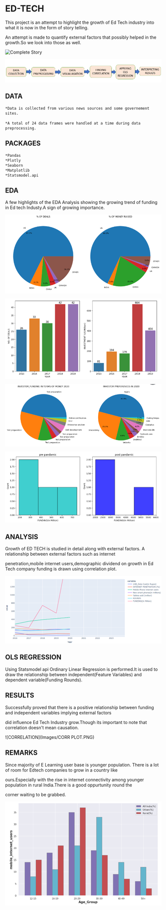 # ED-TECH

This project is an attempt to highlight the growth of Ed Tech industry into what it is now in the form of story telling.

An attempt is made to quantify external factors that possibly helped in the growth.So we look into those as well.

![Complete Story]()

![PROJECT OVERVIEW](Images/Edtech.PNG)

## DATA

    *Data is collected from various news sources and some governement sites.

    *A total of 24 data frames were handled at a time during data preprocessing.

## PACKAGES
    *Pandas 
    *Plotly
    *Seaborn
    *Matplotlib
    *Statsmodel.api

## EDA

A few highlights of the EDA Analysis showing the growing trend of funding in Ed tech Industy.A sign of growing importance.

![FUNDING UNTIL 2016](<Images/FUNDING TILL 2016.PNG>)

![FUNDING SINCE 2015](<Images/FUNDING POST 2015.PNG>)

![PRE PANDAMIC](<Images/PRE PANDEMIC.PNG>)

![POST PANDAMIC](<Images/POST PANDAMIC-1.PNG>)

## ANALYSIS 

Growth of ED TECH is studied in detail along with external factors. A relationship between external factors such as internet 

penetration,mobile internet users,demographic dividend on growth in Ed Tech company funding is drawn using correlation plot.  

![PLOT DATA](Images/GRAPH.PNG)

## OLS REGRESSION
Using Statsmodel api Ordinary Linear Regression is performed.It is used to draw the relationship between independent(Feature 
Variables) and dependent variable(Funding Rounds).

## RESULTS

Successfully proved that there is a positive relationship between funding and independent variables implying external factors 

did influence Ed Tech Industry grow.Though its important to note that correlation doesn't mean causation.

![CORRELATION](Images/CORR PLOT.PNG)

## REMARKS
Since majority of E Learning user base is younger population. There is a lot of room for Edtech companies to grow in a country like 

ours.Especially with the rise in internet connectivity among younger population in rural India.There is a good oppurtunity round the

corner waiting to be grabbed. 

![FUTURE STATISTICS](<Images/WAY FORWORD.PNG>) 


